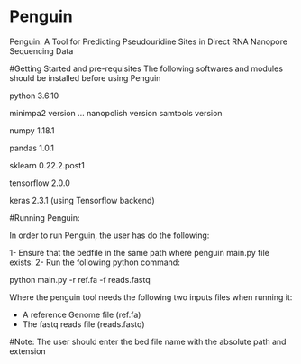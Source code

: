 # Penguin
Penguin: A Tool for Predicting Pseudouridine Sites in Direct RNA Nanopore Sequencing Data

#Getting Started and pre-requisites
The following softwares and modules should be installed before using Penguin

python 3.6.10

minimpa2 version ...
nanopolish version
samtools version

numpy 1.18.1

pandas 1.0.1

sklearn 0.22.2.post1

tensorflow 2.0.0

keras 2.3.1 (using Tensorflow backend)


#Running Penguin:

In order to run Penguin, the user has do the following:

1- Ensure that the bedfile in the same path where penguin main.py file exists:
2- Run the following python command:

python main.py -r ref.fa -f reads.fastq

Where the penguin tool needs the following two inputs files when running it:

- A reference Genome file (ref.fa)
- The fastq reads file (reads.fastq)

#Note:
The user should enter the bed file name with the absolute path and extension 

